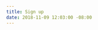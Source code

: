 ```yaml
---
title: Sign up
date: 2018-11-09 12:03:00 -08:00
---
```


<script type="text/javascript" src="//downloads.mailchimp.com/js/signup-forms/popup/unique-methods/embed.js" data-dojo-config="usePlainJson: true, isDebug: false"></script><script type="text/javascript">window.dojoRequire(["mojo/signup-forms/Loader"], function(L) { L.start({"baseUrl":"mc.us15.list-manage.com","uuid":"c7ff6e4e1cb7f971de3d99bab","lid":"a4183041ab","uniqueMethods":true}) })</script>